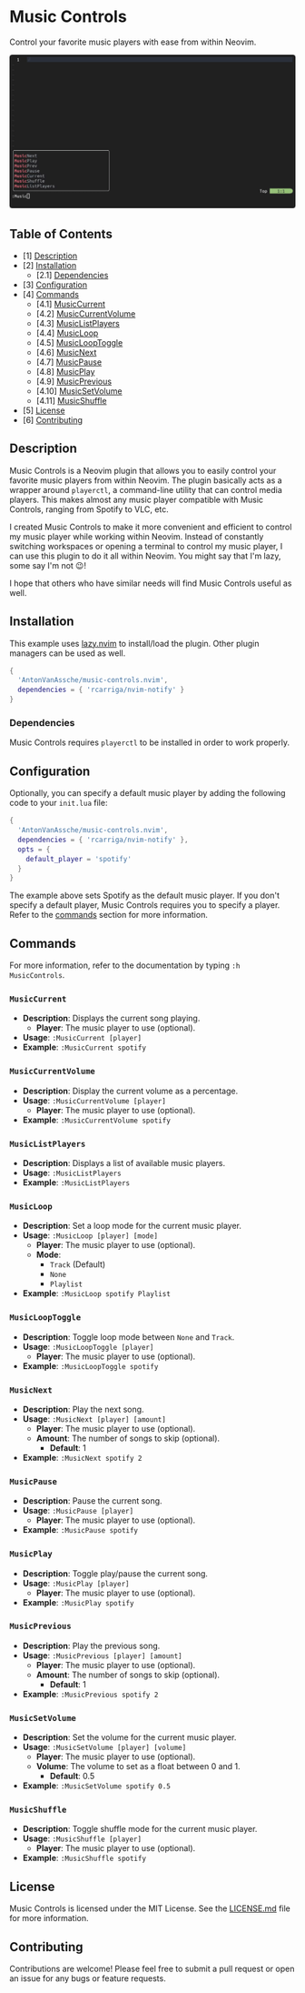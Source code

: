 # Music Controls

Control your favorite music players with ease from within Neovim.

![preview](./assets/preview.gif)

## Table of Contents

- [1] [Description](#description)
- [2] [Installation](#installation)
  - [2.1] [Dependencies](#dependencies)
- [3] [Configuration](#configuration)
- [4] [Commands](#commands)
  - [4.1] [MusicCurrent](#musiccurrent)
  - [4.2] [MusicCurrentVolume](#musiccurrentvolume)
  - [4.3] [MusicListPlayers](#musiclistplayers)
  - [4.4] [MusicLoop](#musicloop)
  - [4.5] [MusicLoopToggle](#musiclooptoggle)
  - [4.6] [MusicNext](#musicnext)
  - [4.7] [MusicPause](#musicpause)
  - [4.8] [MusicPlay](#musicplay)
  - [4.9] [MusicPrevious](#musicprevious)
  - [4.10] [MusicSetVolume](#musicsetvolume)
  - [4.11] [MusicShuffle](#musicshuffle)
- [5] [License](#license)
- [6] [Contributing](#contributing)

## Description

Music Controls is a Neovim plugin that allows you to easily control your favorite
music players from within Neovim. The plugin basically acts as a wrapper around
`playerctl`, a command-line utility that can control media players.
This makes almost any music player compatible with Music Controls, ranging from
Spotify to VLC, etc.

I created Music Controls to make it more convenient and efficient to control my
music player while working within Neovim. Instead of constantly switching workspaces
or opening a terminal to control my music player, I can use this plugin to do it
all within Neovim. You might say that I'm lazy, some say I'm not 😉!

I hope that others who have similar needs will find Music Controls useful as well.

## Installation

This example uses [lazy.nvim](https://github.com/folke/lazy.nvim) to install/load
the plugin. Other plugin managers can be used as well.

```lua
{
  'AntonVanAssche/music-controls.nvim',
  dependencies = { 'rcarriga/nvim-notify' }
}
```

### Dependencies

Music Controls requires `playerctl`  to be installed in order to work properly.

## Configuration

Optionally, you can specify a default music player by adding the following code
to your `init.lua` file:

```lua
{
  'AntonVanAssche/music-controls.nvim',
  dependencies = { 'rcarriga/nvim-notify' },
  opts = {
    default_player = 'spotify'
  }
}
```

The example above sets Spotify as the default music player.
If you don't specify a default player, Music Controls requires you to specify a player.
Refer to the [commands](#commands) section for more information.

## Commands

For more information, refer to the documentation by typing `:h MusicControls`.

### `MusicCurrent`

- **Description**: Displays the current song playing.
  - **Player**: The music player to use (optional).
- **Usage**: `:MusicCurrent [player]`
- **Example**: `:MusicCurrent spotify`

### `MusicCurrentVolume`

- **Description**: Display the current volume as a percentage.
- **Usage**: `:MusicCurrentVolume [player]`
  - **Player**: The music player to use (optional).
- **Example**: `:MusicCurrentVolume spotify`

### `MusicListPlayers`

- **Description**: Displays a list of available music players.
- **Usage**: `:MusicListPlayers`
- **Example**: `:MusicListPlayers`

### `MusicLoop`

- **Description**: Set a loop mode for the current music player.
- **Usage**: `:MusicLoop [player] [mode]`
  - **Player**: The music player to use (optional).
  - **Mode**:
    - `Track` (Default)
    - `None`
    - `Playlist`
- **Example**: `:MusicLoop spotify Playlist`

### `MusicLoopToggle`

- **Description**: Toggle loop mode between `None` and `Track`.
- **Usage**: `:MusicLoopToggle [player]`
  - **Player**: The music player to use (optional).
- **Example**: `:MusicLoopToggle spotify`

### `MusicNext`

- **Description**: Play the next song.
- **Usage**: `:MusicNext [player] [amount]`
  - **Player**: The music player to use (optional).
  - **Amount**: The number of songs to skip (optional).
    - **Default**: 1
- **Example**: `:MusicNext spotify 2`

### `MusicPause`

- **Description**: Pause the current song.
- **Usage**: `:MusicPause [player]`
  - **Player**: The music player to use (optional).
- **Example**: `:MusicPause spotify`

### `MusicPlay`

- **Description**: Toggle play/pause the current song.
- **Usage**: `:MusicPlay [player]`
  - **Player**: The music player to use (optional).
- **Example**: `:MusicPlay spotify`

### `MusicPrevious`

- **Description**: Play the previous song.
- **Usage**: `:MusicPrevious [player] [amount]`
  - **Player**: The music player to use (optional).
  - **Amount**: The number of songs to skip (optional).
    - **Default**: 1
- **Example**: `:MusicPrevious spotify 2`

### `MusicSetVolume`

- **Description**: Set the volume for the current music player.
- **Usage**: `:MusicSetVolume [player] [volume]`
  - **Player**: The music player to use (optional).
  - **Volume**: The volume to set as a float between 0 and 1.
    - **Default**: 0.5
- **Example**: `:MusicSetVolume spotify 0.5`

### `MusicShuffle`

- **Description**: Toggle shuffle mode for the current music player.
- **Usage**: `:MusicShuffle [player]`
  - **Player**: The music player to use (optional).
- **Example**: `:MusicShuffle spotify`

## License

Music Controls is licensed under the MIT License. See the [LICENSE.md](./LICENSE.md)
file for more information.

## Contributing

Contributions are welcome! Please feel free to submit a pull request or open an issue
for any bugs or feature requests.
